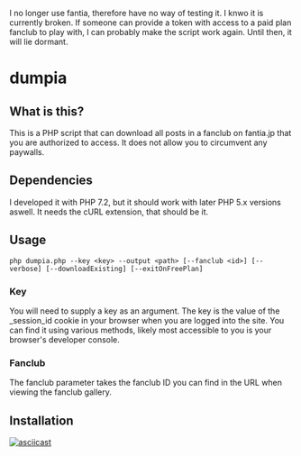 I no longer use fantia, therefore have no way of testing it. I knwo it is currently broken.
If someone can provide a token with access to a paid plan fanclub to play with, I can probably make the script work again.
Until then, it will lie dormant.

# dumpia
## What is this?
This is a PHP script that can download all posts in a fanclub on fantia.jp that you are authorized to access.
It does not allow you to circumvent any paywalls.

## Dependencies
I developed it with PHP 7.2, but it should work with later PHP 5.x versions aswell.
It needs the cURL extension, that should be it.

## Usage
```php dumpia.php --key <key> --output <path> [--fanclub <id>] [--verbose] [--downloadExisting] [--exitOnFreePlan]```

### Key
You will need to supply a key as an argument.
The key is the value of the _session_id cookie in your browser when you are logged into the site.
You can find it using various methods, likely most accessible to you is your browser's developer console.

### Fanclub
The fanclub parameter takes the fanclub ID you can find in the URL when viewing the fanclub gallery.

## Installation
[![asciicast](https://asciinema.org/a/yM1E9Ia4U8mTioqVNG8gIEvB4.svg)](https://asciinema.org/a/yM1E9Ia4U8mTioqVNG8gIEvB4)
